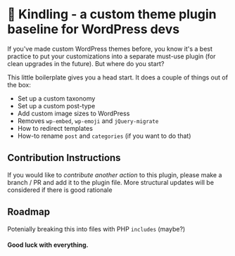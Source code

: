 # :seedling: Kindling - a custom theme plugin baseline for WordPress devs

If you've made custom WordPress themes before, you know it's a best practice to put your customizations into a separate must-use plugin (for clean upgrades in the future). But where do you start?

This little boilerplate gives you a head start. It does a couple of things out of the box:
* Set up a custom taxonomy
* Set up a custom post-type
* Add custom image sizes to WordPress
* Removes `wp-embed`, `wp-emoji` and `jQuery-migrate`
* How to redirect templates
* How-to rename `post` and `categories` (if you want to do that)

## Contribution Instructions

If you would like to *contribute another action* to this plugin, please make a branch / PR and add it to the plugin file. More structural updates will be considered if there is good rationale

## Roadmap

Potenially breaking this into files with PHP `includes` (maybe?)

#### Good luck with everything.
